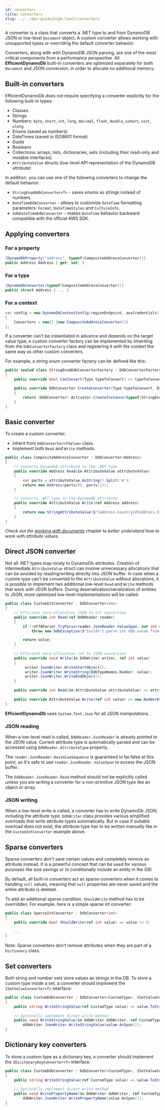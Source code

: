 ```yaml
---
id: converters
title: Converters
slug: ../../dev-guide/high-level/converters
---
```


A converter is a class that converts a .NET type to and from DynamoDB JSON or low-level `Document` object. A custom converter allows working with unsupported types or overriding the default converter behavior.

Converters, along with with DynamoDB JSON parsing, are one of the most critical components from a performance perspective.
All **EfficientDynamoDb** built-in converters are optimized separately for both `Document` and JSON conversion, in order to allocate no additional memory.

## Built-in converters

EfficientDynamoDb does not require specifying a converter explicitly for the following built-in types:
* Classes 
* Strings
* Numbers: `byte`, `short`, `int`, `long`, `decimal`, `float`, `double`, `ushort`, `uint`, `ulong`
* Enums (saved as numbers)
* DateTimes (saved in ISO8601 format)
* Guids
* Booleans
* Collections: arrays, lists, dictionaries, sets (including their read-only and mutable interfaces)
* `AttributeValue` structs (low-level API representation of the DynamoDB attribute)

In addition, you can use one of the following converters to change the default behavior:
* `StringEnumDdbConverter<T>` - saves enums as strings instead of numbers.
* `DateTimeDdbConverter` - allows to customize `DateTime` formatting parameters: `Format`, `DateTimeStyles` and `CultureInfo`.
* `SdkDateTimeDdbConverter` - makes `DateTime` behavior backward compatible with the official AWS SDK.

## Applying converters

### For a property

```csharp
[DynamoDbProperty("address", typeof(CompositeAddressConverter))]
public Address Address { get; set; }
```

### For a type

```csharp
[DynamoDbConverter(typeof(CompositeAddressConverter))]
public struct Address { ... }
```

### For a context

```csharp
var config = new DynamoDbContextConfig(regionEndpoint, awsCredentials)
{
    Converters = new[] {new CompositeAddressConverter()}
};
```

If a converter can't be instantiated in advance and depends on the target value type, a custom converter factory can be implemented by inheriting from the `DdbConverterFactory` class and registering it with the context the same way as other custom converters.

For example, a string enum converter factory can be defined like this:

```csharp
public sealed class StringEnumDdbConverterFactory : DdbConverterFactory
{
    public override bool CanConvert(Type typeToConvert) => typeToConvert.IsEnum;

    public override DdbConverter CreateConverter(Type typeToConvert, DynamoDbContextMetadata metadata)
    {
        return (DdbConverter) Activator.CreateInstance(typeof(StringEnumDdbConverter<>).MakeGenericType(typeToConvert));
    }
}
```

## Basic converter

To create a custom converter:

* Inherit from `DdbConverter<TValue>` class.
* Implement both `Read` and `Write` methods.

```csharp
public class CompositeAddressConverter : DdbConverter<Address>
{
    // Converts DynamoDb attribute to the .NET type
    public override Address Read(in AttributeValue attributeValue)
    {
        var parts = attributeValue.AsString().Split('#');
        return new Address(parts[0], parts[1]);
    }

    // Converts .NET type to the DynamoDb attribute
    public override AttributeValue Write(ref Address address)
    {
        return new StringAttributeValue($"{address.Country}#{address.Street}");
    }
}
```

*Check out the [working with documents](../low-level.md#working-with-documents) chapter to better understand how to work with attribute values.*

## Direct JSON converter

Not all .NET types map nicely to DynamoDb attributes. Creation of intermediate `AttributeValue` struct can involve unnecessary allocations that can be avoided by reading/writing directly into JSON buffer.
In case when a custom type can't be converted to the `AttributeValue` without allocations, it is possible to implement two additional low-level `Read` and `Write` methods that work with JSON buffers.
During deserialization/serialization of entities to JSON, more optimized low-level implementations will be called.

```csharp
public class CustomIntConverter : DdbConverter<int>
{
    // Efficient zero-allocation JSON to int conversion
    public override int Read(ref DdbReader reader)
    {
        if (!Utf8Parser.TryParse(reader.JsonReader.ValueSpan, out int value, out _))
            throw new DdbException($"Couldn't parse int ddb value from '{reader.JsonReader.GetString()}'.");

        return value;
    }
    
    // Efficient zero-allocation int to JSON conversion
    public override void Write(in DdbWriter writer, ref int value)
    {
         writer.JsonWriter.WriteStartObject();
         writer.JsonWriter.WriteString(DdbTypeNames.Number, value);
         writer.JsonWriter.WriteEndObject();
    }
    
    public override int Read(in AttributeValue attributeValue) => attributeValue.AsNumberAttribute().ToInt();
    
    public override AttributeValue Write(ref int value) => new NumberAttributeValue(value.ToString());   
}
```

**EfficientDynamoDb** uses `System.Text.Json` for all JSON manipulations.

### JSON reading

When a low-level read is called, `DdbReader.JsonReader` is already pointed to the JSON value. Current attribute type is automatically parsed and can be accessed using `DdbReader.AttributeType` property.

The `reader.JsonReader.HasValueSequence` is guaranteed to be false at this point, so it's safe to use `reader.JsonReader.ValueSpan` to access the JSON buffer.

The `DdbReader.JsonReader.Read` method should not be explicitly called unless you are writing a converter for a non-primitive JSON type like an object or array.

### JSON writing

When a low-level write is called, a converter has to write DynamoDb JSON, including the attribute type.
`DdbWriter` class provides various simplified overloads that write attribute types automatically. But in case if suitable overload does not exist, the attribute type has to be written manually like in the `CustomIntConverter` example above.

## Sparse converters

Sparse converters don't save certain values and completely remove an attribute instead. It is a powerful concept that can be used for various purposes like size savings or to conditionally include an entity in the GSI.

By default, all built-in converters act as sparse converters when it comes to handling `null` values, meaning that `null` properties are never saved and the entire attribute is deleted.

To add an additional sparse condition, `ShouldWrite` method has to be overridden. For example. here is a simple sparse int converter:

```csharp
public class SparseIntConverter : DdbConverter<int>
{
    public override bool ShouldWrite(ref int value) => value != 0;
    
    ...
}
```

Note: Sparse converters don't remove attributes when they are part of a `Dictionary` class.

## Set converters

Both string and number sets store values as strings in the DB.
To store a custom type inside a set, a converter should implement the `ISetValueConverter<T>` interface:

```csharp
public class CustomDdbConverter : DdbConverter<CustomType>, ISetValueConverter<CustomType>
{
    public string WriteStringValue(ref CustomType value) => value.ToString();
    
    // Optionally implement direct write method
    public void WriteStringValue(in DdbWriter ddbWriter, ref CustomType value) => 
        ddbWriter.JsonWriter.WriteStringValue(value.AsSpan());
}
```

## Dictionary key converters

To store a custom type as a dictionary key, a converter should implement the `IDicitonaryKeyConverter<T>` interface:

```csharp
public class CustomDdbConverter : DdbConverter<CustomType>, ISetValueConverter<CustomType>
{
    public string WriteStringValue(ref CustomType value) => value.ToString();
    
    // Optionally implement direct write method
    public void WritePropertyName(in DdbWriter ddbWriter, ref CustomType value) => 
        ddbWriter.JsonWriter.WritePropertyName(value.AsSpan());
}
```
